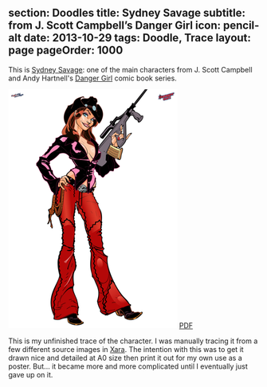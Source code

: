 section: Doodles
title: Sydney Savage
subtitle: from J. Scott Campbell’s Danger Girl
icon: pencil-alt
date: 2013-10-29
tags: Doodle, Trace
layout: page
pageOrder: 1000
----

This is [Sydney Savage](http://dangergirl.wikia.com/wiki/Sydney_Savage): one of the main characters from J. Scott Campbell and Andy Hartnell's [Danger Girl](http://en.wikipedia.org/wiki/Danger_Girl) comic book series.

![Sydney Savage](sydney-savage.png)
[PDF](sydney-savage.pdf)

This is my unfinished trace of the character. I was manually tracing it from a few different source images in [Xara](https://www.xara.com/us/designer-pro/). The intention with this was to get it drawn nice and detailed at A0 size then print it out for my own use as a poster. But... it became more and more complicated until I eventually just gave up on it.
